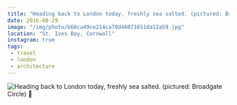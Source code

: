 ```yaml
---
title: "Heading back to London today, freshly sea salted. (pictured: Broadgate Circle) 🚗"
date: 2016-08-29
image: "/img/photo/b68ca49ce214ca70d46071651da12a59.jpg"
location: "St. Ives Bay, Cornwall"
instagram: true
tags:
 - travel
 - london
 - architecture
---
```


![Heading back to London today, freshly sea salted. (pictured: Broadgate Circle) 🚗](/img/photo/b68ca49ce214ca70d46071651da12a59.jpg)
